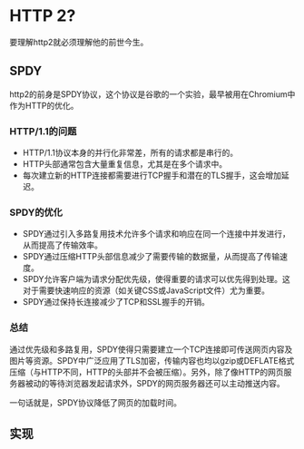 # HTTP 2?
要理解http2就必须理解他的前世今生。

## SPDY
http2的前身是SPDY协议，这个协议是谷歌的一个实验，最早被用在Chromium中作为HTTP的优化。

### HTTP/1.1的问题

- HTTP/1.1协议本身的并行化非常差，所有的请求都是串行的。
- HTTP头部通常包含大量重复信息，尤其是在多个请求中。
- 每次建立新的HTTP连接都需要进行TCP握手和潜在的TLS握手，这会增加延迟。

### SPDY的优化
- SPDY通过引入多路复用技术允许多个请求和响应在同一个连接中并发进行，从而提高了传输效率。
- SPDY通过压缩HTTP头部信息减少了需要传输的数据量，从而提高了传输速度。
- SPDY允许客户端为请求分配优先级，使得重要的请求可以优先得到处理。这对于需要快速响应的资源（如关键CSS或JavaScript文件）尤为重要。
- SPDY通过保持长连接减少了TCP和SSL握手的开销。

### 总结

通过优先级和多路复用，SPDY使得只需要建立一个TCP连接即可传送网页内容及图片等资源。SPDY中广泛应用了TLS加密，传输内容也均以gzip或DEFLATE格式压缩（与HTTP不同，HTTP的头部并不会被压缩）。另外，除了像HTTP的网页服务器被动的等待浏览器发起请求外，SPDY的网页服务器还可以主动推送内容。

一句话就是，SPDY协议降低了网页的加载时间。

## 实现
